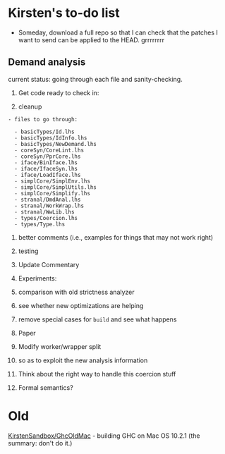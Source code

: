# Kirsten's to-do list


- Someday, download a full repo so that I can check that the patches I want to send can be applied to the HEAD. grrrrrrrr

## Demand analysis



current status: going through each file and sanity-checking.


1. Get code ready to check in:

  1. cleanup

    - files to go through:

      - basicTypes/Id.lhs
      - basicTypes/IdInfo.lhs
      - basicTypes/NewDemand.lhs
      - coreSyn/CoreLint.lhs
      - coreSyn/PprCore.lhs
      - iface/BinIface.lhs  
      - iface/IfaceSyn.lhs
      - iface/LoadIface.lhs
      - simplCore/SimplEnv.lhs
      - simplCore/SimplUtils.lhs
      - simplCore/Simplify.lhs
      - stranal/DmdAnal.lhs
      - stranal/WorkWrap.lhs
      - stranal/WwLib.lhs
      - types/Coercion.lhs
      - types/Type.lhs
  1. better comments (i.e., examples for things that may not work right)
  1. testing

1. Update Commentary 

1. Experiments:

  1. comparison with old strictness analyzer
  1. see whether new optimizations are helping
  1. remove special cases for `build` and see what happens

1. Paper

1. Modify worker/wrapper split

  1. so as to exploit the new analysis information

1. Think about the right way to handle this coercion stuff

1. Formal semantics?

# Old



[KirstenSandbox/GhcOldMac](kirsten-sandbox/ghc-old-mac) - building GHC on Mac OS 10.2.1 (the summary: don't do it.)



